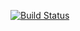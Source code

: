 [![Build Status](https://travis-ci.org/pokerwen/melaleucaMpService.svg?branch=master)](https://travis-ci.org/pokerwen/melaleucaMpService)
